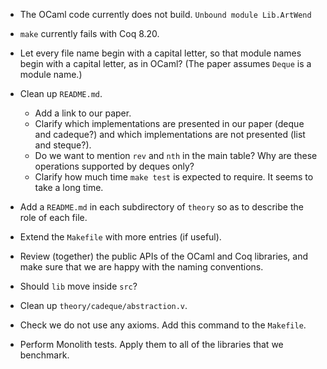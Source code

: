 * The OCaml code currently does not build.
  `Unbound module Lib.ArtWend`

* `make` currently fails with Coq 8.20.

* Let every file name begin with a capital letter,
  so that module names begin with a capital letter,
  as in OCaml? (The paper assumes `Deque` is a module name.)

* Clean up `README.md`.

  + Add a link to our paper.
  + Clarify which implementations are presented in our paper (deque and cadeque?)
    and which implementations are not presented (list and steque?).
  + Do we want to mention `rev` and `nth` in the main table?
    Why are these operations supported by deques only?
  + Clarify how much time `make test` is expected to require.
    It seems to take a long time.

* Add a `README.md` in each subdirectory of `theory`
  so as to describe the role of each file.

* Extend the `Makefile` with more entries (if useful).

* Review (together) the public APIs of the OCaml and Coq libraries,
  and make sure that we are happy with the naming conventions.

* Should `lib` move inside `src`?

* Clean up `theory/cadeque/abstraction.v`.

* Check we do not use any axioms. Add this command to the `Makefile`.

* Perform Monolith tests.
  Apply them to all of the libraries that we benchmark.
